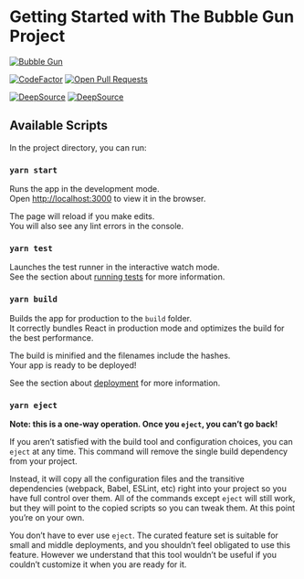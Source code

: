 # Getting Started with The Bubble Gun Project

[![Bubble Gun](https://i.postimg.cc/Yq4txdHM/bubble-gun-slim.jpg)](https://postimg.cc/vcsRYLTN)

[![CodeFactor](https://www.codefactor.io/repository/github/cutpix/bubble-gun/badge/main)](https://www.codefactor.io/repository/github/cutpix/bubble-gun/overview/main)
[![Open Pull Requests](https://img.shields.io/github/issues-pr-raw/cutpix/bubble-gun)](https://github.com/cutpix/bubble-gun/pulls)

[![DeepSource](https://deepsource.io/gh/cutpix/bubble-gun.svg/?label=active+issues&show_trend=true)](https://deepsource.io/gh/cutpix/bubble-gun/?ref=repository-badge) [![DeepSource](https://deepsource.io/gh/cutpix/bubble-gun.svg/?label=resolved+issues&show_trend=true)](https://deepsource.io/gh/cutpix/bubble-gun/?ref=repository-badge)

## Available Scripts

In the project directory, you can run:

### `yarn start`

Runs the app in the development mode.\
Open [http://localhost:3000](http://localhost:3000) to view it in the browser.

The page will reload if you make edits.\
You will also see any lint errors in the console.

### `yarn test`

Launches the test runner in the interactive watch mode.\
See the section about [running tests](https://facebook.github.io/create-react-app/docs/running-tests) for more information.

### `yarn build`

Builds the app for production to the `build` folder.\
It correctly bundles React in production mode and optimizes the build for the best performance.

The build is minified and the filenames include the hashes.\
Your app is ready to be deployed!

See the section about [deployment](https://facebook.github.io/create-react-app/docs/deployment) for more information.

### `yarn eject`

**Note: this is a one-way operation. Once you `eject`, you can’t go back!**

If you aren’t satisfied with the build tool and configuration choices, you can `eject` at any time. This command will remove the single build dependency from your project.

Instead, it will copy all the configuration files and the transitive dependencies (webpack, Babel, ESLint, etc) right into your project so you have full control over them. All of the commands except `eject` will still work, but they will point to the copied scripts so you can tweak them. At this point you’re on your own.

You don’t have to ever use `eject`. The curated feature set is suitable for small and middle deployments, and you shouldn’t feel obligated to use this feature. However we understand that this tool wouldn’t be useful if you couldn’t customize it when you are ready for it.
